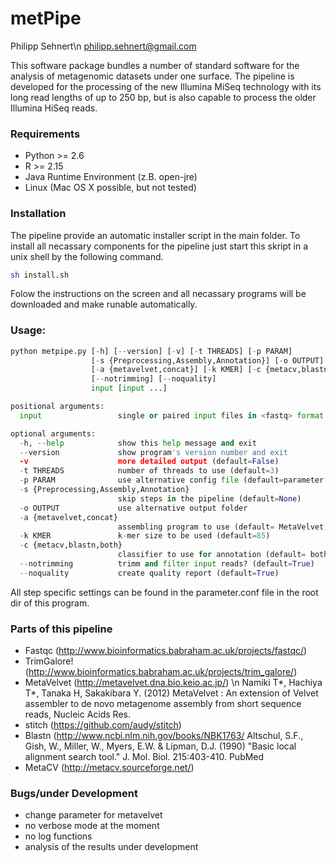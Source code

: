 # metPipe


Philipp Sehnert\n
philipp.sehnert@gmail.com

This software package bundles a number of standard software for the analysis of metagenomic datasets 
under one surface. The pipeline is developed for the processing of the new Illumina MiSeq technology 
with its long read lengths of up to 250 bp, but is also capable to process the older Illumina HiSeq 
reads.

### Requirements

  - Python >= 2.6
  - R >= 2.15
  - Java Runtime Environment (z.B. open-jre)
  - Linux (Mac OS X possible, but not tested) 

### Installation

The pipeline provide an automatic installer script in the main folder. To install all necassary components 
for the pipeline just start this skript in a unix shell by the following command.

```bash
sh install.sh
```
Folow the instructions on the screen and all necassary programs will be downloaded and make runable 
automatically.

### Usage:

```python
python metpipe.py [-h] [--version] [-v] [-t THREADS] [-p PARAM]
                  [-s {Preprocessing,Assembly,Annotation}] [-o OUTPUT]
                  [-a {metavelvet,concat}] [-k KMER] [-c {metacv,blastn,both}]
                  [--notrimming] [--noquality]
                  input [input ...]

positional arguments:
  input                 single or paired input files in <fastq> format

optional arguments:
  -h, --help            show this help message and exit
  --version             show program's version number and exit
  -v                    more detailed output (default=False)
  -t THREADS            number of threads to use (default=3)
  -p PARAM              use alternative config file (default=parameter.conf)
  -s {Preprocessing,Assembly,Annotation}
                        skip steps in the pipeline (default=None)
  -o OUTPUT             use alternative output folder
  -a {metavelvet,concat}
                        assembling program to use (default= MetaVelvet)
  -k KMER               k-mer size to be used (default=85)
  -c {metacv,blastn,both}
                        classifier to use for annotation (default= both)
  --notrimming          trimm and filter input reads? (default=True)
  --noquality           create quality report (default=True)

```

All step specific settings can be found in the parameter.conf file in the root dir of this program.

### Parts of this pipeline

- Fastqc (http://www.bioinformatics.babraham.ac.uk/projects/fastqc/)
- TrimGalore! (http://www.bioinformatics.babraham.ac.uk/projects/trim_galore/)
- MetaVelvet (http://metavelvet.dna.bio.keio.ac.jp/) \n
	Namiki T*, Hachiya T*, Tanaka H, Sakakibara Y. (2012) 
	MetaVelvet : An extension of Velvet assembler to de novo 
	metagenome assembly from short sequence reads, 
	Nucleic Acids Res.
- stitch (https://github.com/audy/stitch)
- Blastn (http://www.ncbi.nlm.nih.gov/books/NBK1763/
	Altschul, S.F., Gish, W., Miller, W., Myers, E.W. & Lipman, D.J. 
	(1990) "Basic local alignment search tool." 
	J. Mol. Biol. 215:403-410. PubMed
- MetaCV (http://metacv.sourceforge.net/)
		
	 
### Bugs/under Development

- change parameter for metavelvet
- no verbose mode at the moment
- no log functions
- analysis of the results under development

